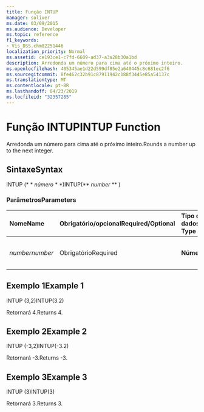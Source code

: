 ```yaml
---
title: Função INTUP
manager: soliver
ms.date: 03/09/2015
ms.audience: Developer
ms.topic: reference
f1_keywords:
- Vis_DSS.chm82251446
localization_priority: Normal
ms.assetid: ce193ce1-c7fd-6609-ad37-a3a28b30a1bd
description: Arredonda um número para cima até o próximo inteiro.
ms.openlocfilehash: 405345ae1d22d599df85e2a640445c8c681ec2f6
ms.sourcegitcommit: 8fe462c32b91c87911942c188f3445e85a54137c
ms.translationtype: MT
ms.contentlocale: pt-BR
ms.lasthandoff: 04/23/2019
ms.locfileid: "32357285"
---
```

# <a name="intup-function"></a><span data-ttu-id="565a5-103">Função INTUP</span><span class="sxs-lookup"><span data-stu-id="565a5-103">INTUP Function</span></span>

<span data-ttu-id="565a5-104">Arredonda um número para cima até o próximo inteiro.</span><span class="sxs-lookup"><span data-stu-id="565a5-104">Rounds a number up to the next integer.</span></span>
  
## <a name="syntax"></a><span data-ttu-id="565a5-105">Sintaxe</span><span class="sxs-lookup"><span data-stu-id="565a5-105">Syntax</span></span>

<span data-ttu-id="565a5-106">INTUP (\* \* *número* \* \*)</span><span class="sxs-lookup"><span data-stu-id="565a5-106">INTUP(\*\* *number* \*\* )</span></span> 
  
### <a name="parameters"></a><span data-ttu-id="565a5-107">Parâmetros</span><span class="sxs-lookup"><span data-stu-id="565a5-107">Parameters</span></span>

|<span data-ttu-id="565a5-108">**Nome**</span><span class="sxs-lookup"><span data-stu-id="565a5-108">**Name**</span></span>|<span data-ttu-id="565a5-109">**Obrigatório/opcional**</span><span class="sxs-lookup"><span data-stu-id="565a5-109">**Required/Optional**</span></span>|<span data-ttu-id="565a5-110">**Tipo de dados**</span><span class="sxs-lookup"><span data-stu-id="565a5-110">**Data Type**</span></span>|<span data-ttu-id="565a5-111">**Descrição**</span><span class="sxs-lookup"><span data-stu-id="565a5-111">**Description**</span></span>|
|:-----|:-----|:-----|:-----|
| <span data-ttu-id="565a5-112">_number_</span><span class="sxs-lookup"><span data-stu-id="565a5-112">_number_</span></span> <br/> |<span data-ttu-id="565a5-113">Obrigatório</span><span class="sxs-lookup"><span data-stu-id="565a5-113">Required</span></span>  <br/> |<span data-ttu-id="565a5-114">**Número**</span><span class="sxs-lookup"><span data-stu-id="565a5-114">**Number**</span></span> <br/> |<span data-ttu-id="565a5-115">O número a ser arredondado para cima.</span><span class="sxs-lookup"><span data-stu-id="565a5-115">The number to round up.</span></span>  <br/> |
   
## <a name="example-1"></a><span data-ttu-id="565a5-116">Exemplo 1</span><span class="sxs-lookup"><span data-stu-id="565a5-116">Example 1</span></span>

<span data-ttu-id="565a5-117">INTUP (3,2)</span><span class="sxs-lookup"><span data-stu-id="565a5-117">INTUP(3.2)</span></span>
  
<span data-ttu-id="565a5-118">Retornará 4.</span><span class="sxs-lookup"><span data-stu-id="565a5-118">Returns 4.</span></span>
  
## <a name="example-2"></a><span data-ttu-id="565a5-119">Exemplo 2</span><span class="sxs-lookup"><span data-stu-id="565a5-119">Example 2</span></span>

<span data-ttu-id="565a5-120">INTUP (-3,2)</span><span class="sxs-lookup"><span data-stu-id="565a5-120">INTUP(-3.2)</span></span>
  
<span data-ttu-id="565a5-121">Retornará -3.</span><span class="sxs-lookup"><span data-stu-id="565a5-121">Returns -3.</span></span>
  
## <a name="example-3"></a><span data-ttu-id="565a5-122">Exemplo 3</span><span class="sxs-lookup"><span data-stu-id="565a5-122">Example 3</span></span>

<span data-ttu-id="565a5-123">INTUP (3)</span><span class="sxs-lookup"><span data-stu-id="565a5-123">INTUP(3)</span></span>
  
<span data-ttu-id="565a5-124">Retornará 3.</span><span class="sxs-lookup"><span data-stu-id="565a5-124">Returns 3.</span></span>
  

